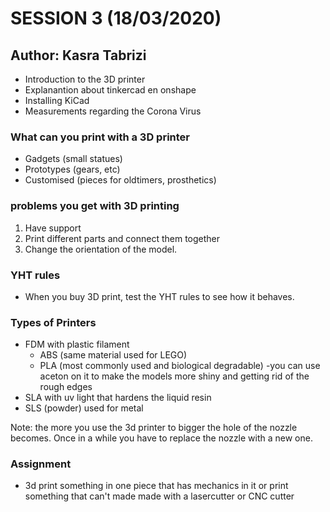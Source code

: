 # SESSION 3 (18/03/2020)
## Author: Kasra Tabrizi

- Introduction to the 3D printer
- Explanantion about tinkercad en onshape
- Installing KiCad
- Measurements regarding the Corona Virus

### What can you print with a 3D printer

- Gadgets (small statues)
- Prototypes (gears, etc)
- Customised (pieces for oldtimers, prosthetics)

### problems you get with 3D printing

1. Have support
2. Print different parts and connect them together
3. Change the orientation of the model.

### YHT rules

- When you buy 3D print, test the YHT rules to see how it behaves.

### Types of Printers

 - FDM with plastic filament
   - ABS (same material used for LEGO)
   - PLA (most commonly used and biological degradable)
     -you can use aceton on it to make the models more shiny and getting rid of the rough edges
 - SLA with uv light that hardens the liquid resin
 - SLS (powder) used for metal


 Note: the more you use the 3d printer to bigger the hole of the nozzle becomes. Once in a while you have to replace the nozzle with a new one.


### Assignment

- 3d print something in one piece that has mechanics in it or print something that can't made made with a lasercutter or CNC cutter